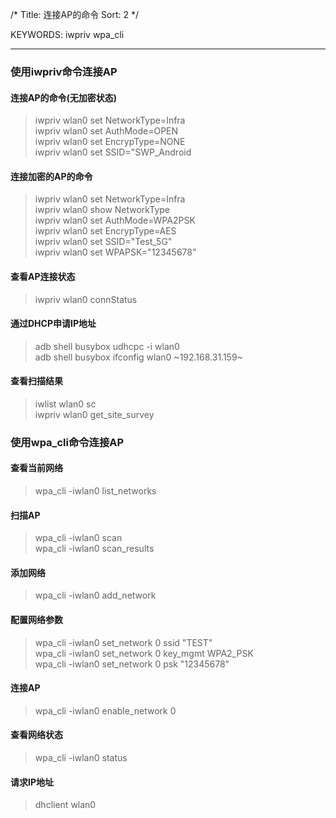 /*
  Title: 连接AP的命令
  Sort: 2
*/

KEYWORDS: iwpriv wpa_cli

------

### **使用iwpriv命令连接AP**  

#### 连接AP的命令(无加密状态)    
>iwpriv wlan0 set NetworkType=Infra   
>iwpriv wlan0 set AuthMode=OPEN    
>iwpriv wlan0 set EncrypType=NONE    
>iwpriv wlan0 set SSID="SWP_Android    

#### 连接加密的AP的命令     
>iwpriv wlan0 set NetworkType=Infra    
>iwpriv wlan0 show NetworkType    
>iwpriv wlan0 set AuthMode=WPA2PSK    
>iwpriv wlan0 set EncrypType=AES    
>iwpriv wlan0 set SSID="Test_5G"    
>iwpriv wlan0 set WPAPSK="12345678"    

#### 查看AP连接状态  
>iwpriv wlan0 connStatus   

#### 通过DHCP申请IP地址  
>adb shell busybox udhcpc -i wlan0    
>adb shell busybox ifconfig wlan0 ~192.168.31.159~     

#### 查看扫描结果  
>iwlist wlan0 sc    
>iwpriv wlan0 get_site_survey    

### **使用wpa_cli命令连接AP**

#### 查看当前网络      
>wpa_cli -iwlan0 list_networks     

#### 扫描AP     
>wpa_cli -iwlan0 scan     
>wpa_cli -iwlan0 scan_results     

#### 添加网络    
>wpa_cli -iwlan0 add_network     

#### 配置网络参数          
>wpa_cli -iwlan0 set_network 0 ssid "TEST"      
>wpa_cli -iwlan0 set_network 0 key_mgmt WPA2_PSK     
>wpa_cli -iwlan0 set_network 0 psk "12345678"       

#### 连接AP     
>wpa_cli -iwlan0 enable_network 0      

#### 查看网络状态     
>wpa_cli -iwlan0 status      

#### 请求IP地址     
>dhclient wlan0     
